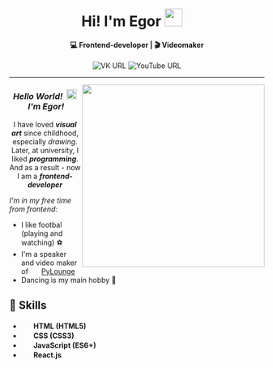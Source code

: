 <div align="center">
  <h1>
    <span>Hi! I'm Egor<span>
    <img src="https://media.giphy.com/media/w1OBpBd7kJqHrJnJ13/giphy.gif" width="35px">
    &nbsp;&nbsp;
  </h1>
</div>
<h4 align="center">💻 Frontend-developer | 🎬 Videomaker</h4>
<div align="center">
  <img alt="VK URL" src="https://img.shields.io/twitter/url?color=blue&label=%D0%B2%D0%BA%D0%BE%D0%BD%D1%82%D0%B0%D0%BA%D1%82%D0%B5&logo=vk&logoColor=white&style=for-the-badge&url=https%3A%2F%2Fvk.com%2Fegoromanoff_off">
  <img alt="YouTube URL" src="https://img.shields.io/twitter/url?color=red&label=youtube&logo=youtube&logoColor=white&style=for-the-badge&url=https%3A%2F%2Fwww.youtube.com%2Fchannel%2FUCru5FZQN_Xa0tKfrBqUIcng%2Ffeatured">
</div>

---

<img align="right" src="https://media.giphy.com/media/qgQUggAC3Pfv687qPC/giphy.gif" width="360px">

<div align="center">
  <h3>
    <b><i>Hello World!</i></b>&nbsp;
    <img src="https://media.giphy.com/media/yo1whaKkz38ME/giphy.gif" width="20px">
    &nbsp;<b><i>I'm Egor!</i></b>
  </h3>
</div>
<p align="center">
  I have loved <b><i>visual art</i></b> since childhood, especially <i>drawing</i>.<br>
  Later, at university, I liked <b><i>programming</i></b>.<br>
  And as a result - now I am a <b><i>frontend-developer</i></b><br>
</p>
    
*I'm in my free time from frontend:*
<ul>
  <li>I like footbal (playing and watching) ⚽</li>
  <li>
    I'm a speaker and video maker of&nbsp;
    <img src="https://user-images.githubusercontent.com/67374276/189124104-11382fec-59c8-43c8-93ef-faaa41125d3f.png" height="14px">
    <a href="https://www.youtube.com/channel/UCru5FZQN_Xa0tKfrBqUIcng">PyLounge</a>
  </li>
  <li>Dancing is my main hobby 🏃</li>
</ul>
  

## 💪 Skills
* <img src="https://user-images.githubusercontent.com/67374276/189119897-4490f0a8-56a6-4867-88e1-c480f38e3f3a.svg" height="16px">&nbsp;&nbsp;**HTML (HTML5)**
* <img src="https://user-images.githubusercontent.com/67374276/189121100-5a76fc9d-f5f2-4a33-af20-0ff6d7229dca.svg" height="16px">&nbsp;&nbsp;**CSS (CSS3)**
* <img src="https://user-images.githubusercontent.com/67374276/189121602-24495555-ae90-4437-9816-69b235e393d0.svg" height="16px">&nbsp;&nbsp;**JavaScript (ES6+)**
* <img src="https://user-images.githubusercontent.com/67374276/189122452-63ab17af-0be2-40bf-aec0-28e808f7d8b6.svg" height="16px">&nbsp;&nbsp;**React.js**


<!--
**EgoRomanoff/EgoRomanoff** is a ✨ _special_ ✨ repository because its `README.md` (this file) appears on your GitHub profile.

Here are some ideas to get you started:

- 🔭 I’m currently working on ...
- 🌱 I’m currently learning ...
- 👯 I’m looking to collaborate on ...
- 🤔 I’m looking for help with ...
- 💬 Ask me about ...
- 📫 How to reach me: ...
- 😄 Pronouns: ...
- ⚡ Fun fact: ...
-->
